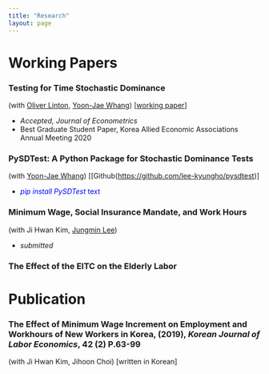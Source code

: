 ```yaml
---
title: "Research"
layout: page
---
```


# **Working Papers**

### Testing for Time Stochastic Dominance
(with [Oliver Linton](https://obl20.com/), [Yoon-Jae Whang](https://sites.google.com/site/whangyjhomepage/)) [[working paper](https://ideas.repec.org/p/cam/camdae/20121.html)]

- *Accepted, Journal of Econometrics*
- Best Graduate Student Paper, Korea Allied Economic Associations Annual Meeting 2020

### PySDTest: A Python Package for Stochastic Dominance Tests
(with [Yoon-Jae Whang](https://sites.google.com/site/whangyjhomepage/)) [[Github(https://github.com/lee-kyungho/pysdtest)]

- <span style="color:blue"> *pip install PySDTest* text</span>

### Minimum Wage, Social Insurance Mandate, and Work Hours
(with Ji Hwan Kim, [Jungmin Lee](https://sites.google.com/view/jungminlee71/))

- *submitted*

### The Effect of the EITC on the Elderly Labor

# **Publication**

### The Effect of Minimum Wage Increment on Employment and Workhours of New Workers in Korea, (2019), *Korean Journal of Labor Economics*, 42 (2) P.63-99 
(with Ji Hwan Kim, Jihoon Choi) [written in Korean]
